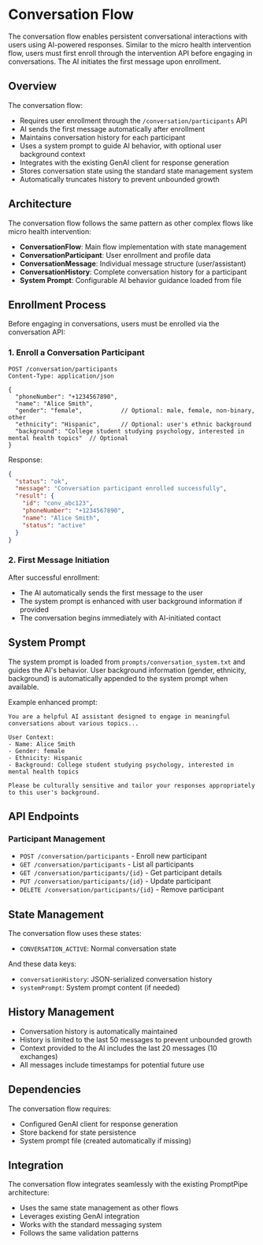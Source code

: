 # Conversation Flow

The conversation flow enables persistent conversational interactions with users using AI-powered responses. Similar to the micro health intervention flow, users must first enroll through the intervention API before engaging in conversations. The AI initiates the first message upon enrollment.

## Overview

The conversation flow:

- Requires user enrollment through the `/conversation/participants` API
- AI sends the first message automatically after enrollment  
- Maintains conversation history for each participant
- Uses a system prompt to guide AI behavior, with optional user background context
- Integrates with the existing GenAI client for response generation
- Stores conversation state using the standard state management system
- Automatically truncates history to prevent unbounded growth

## Architecture

The conversation flow follows the same pattern as other complex flows like micro health intervention:

- **ConversationFlow**: Main flow implementation with state management
- **ConversationParticipant**: User enrollment and profile data
- **ConversationMessage**: Individual message structure (user/assistant)
- **ConversationHistory**: Complete conversation history for a participant
- **System Prompt**: Configurable AI behavior guidance loaded from file

## Enrollment Process

Before engaging in conversations, users must be enrolled via the conversation API:

### 1. Enroll a Conversation Participant

```http
POST /conversation/participants
Content-Type: application/json

{
  "phoneNumber": "+1234567890",
  "name": "Alice Smith",
  "gender": "female",           // Optional: male, female, non-binary, other
  "ethnicity": "Hispanic",      // Optional: user's ethnic background
  "background": "College student studying psychology, interested in mental health topics"  // Optional
}
```

Response:

```json
{
  "status": "ok",
  "message": "Conversation participant enrolled successfully",
  "result": {
    "id": "conv_abc123",
    "phoneNumber": "+1234567890",
    "name": "Alice Smith",
    "status": "active"
  }
}
```

### 2. First Message Initiation

After successful enrollment:

- The AI automatically sends the first message to the user
- The system prompt is enhanced with user background information if provided
- The conversation begins immediately with AI-initiated contact

## System Prompt

The system prompt is loaded from `prompts/conversation_system.txt` and guides the AI's behavior. User background information (gender, ethnicity, background) is automatically appended to the system prompt when available.

Example enhanced prompt:

```text
You are a helpful AI assistant designed to engage in meaningful conversations about various topics...

User Context:
- Name: Alice Smith  
- Gender: female
- Ethnicity: Hispanic
- Background: College student studying psychology, interested in mental health topics

Please be culturally sensitive and tailor your responses appropriately to this user's background.
```

## API Endpoints

### Participant Management

- `POST /conversation/participants` - Enroll new participant
- `GET /conversation/participants` - List all participants  
- `GET /conversation/participants/{id}` - Get participant details
- `PUT /conversation/participants/{id}` - Update participant
- `DELETE /conversation/participants/{id}` - Remove participant

## State Management

The conversation flow uses these states:

- `CONVERSATION_ACTIVE`: Normal conversation state

And these data keys:

- `conversationHistory`: JSON-serialized conversation history
- `systemPrompt`: System prompt content (if needed)

## History Management

- Conversation history is automatically maintained
- History is limited to the last 50 messages to prevent unbounded growth
- Context provided to the AI includes the last 20 messages (10 exchanges)
- All messages include timestamps for potential future use

## Dependencies

The conversation flow requires:

- Configured GenAI client for response generation
- Store backend for state persistence
- System prompt file (created automatically if missing)

## Integration

The conversation flow integrates seamlessly with the existing PromptPipe architecture:

- Uses the same state management as other flows
- Leverages existing GenAI integration
- Works with the standard messaging system
- Follows the same validation patterns
